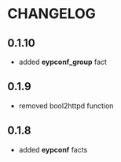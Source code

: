 # CHANGELOG

## 0.1.10

* added **eypconf_group** fact

## 0.1.9

* removed bool2httpd function

## 0.1.8

* added **eypconf** facts
